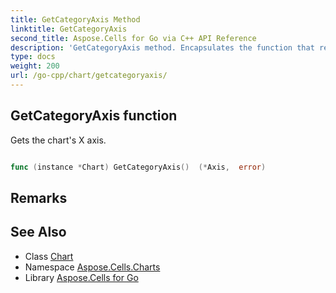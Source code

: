 ```yaml
---
title: GetCategoryAxis Method 
linktitle: GetCategoryAxis
second_title: Aspose.Cells for Go via C++ API Reference
description: 'GetCategoryAxis method. Encapsulates the function that represents getcategoryaxis in Go.'
type: docs
weight: 200
url: /go-cpp/chart/getcategoryaxis/
---
```


## GetCategoryAxis function

Gets the chart's X axis.

```go

func (instance *Chart) GetCategoryAxis()  (*Axis,  error) 

```

## Remarks


## See Also

* Class [Chart](../)
* Namespace [Aspose.Cells.Charts](../../)
* Library [Aspose.Cells for Go](../../../)
